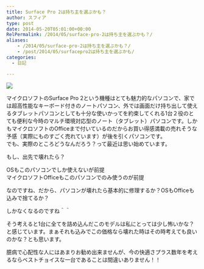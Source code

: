 ```yaml
---
title: Surface Pro 2は持ち主を選ぶかも？
author: スフィア
type: post
date: 2014-05-20T05:01:00+00:00
RelPermalink: /2014/05/surface-pro-2は持ち主を選ぶかも？/
aliases:
    - /2014/05/surface-pro-2は持ち主を選ぶかも？/
    - /post/2014/05/surfacepro2は持ち主を選ぶかも/
categories:
  - 日記

---
```


![](https://4.bp.blogspot.com/-I3W9gQPviY4/Ww6Lg8pli8I/AAAAAAAABio/2LeGSn4oSuQgknh-87gZiiwiykfNL__mgCLcBGAs/s1600/15223304320_8c071898d2_z.jpg)

マイクロソフトのSurface Pro 2という機種はとても魅力的なパソコンで、家では超高性能なキーボード付きのノートパソコン、外では画面だけ持ち出して使えるタブレットパソコンとしても十分な使いかってを約束してくれる1台２役のとても便利な今時のマルチ環境対応型のノート（タブレット）パソコンです。しかもマイクロソフトのOfficeまで付いているのだからお買い得感満載の売れそうな予感（実際にものすごく売れています）が後を引くパソコンです。  
でも、実際のところどうなんだろう？って最近は思い始めています。

もし、出先で壊れたら？

OSもこのパソコンでしか使えないが前提  
マイクロソフトOfficeもこのパソコンでのみ使うのが前提

なのですね、だから、パソコンが壊れたら基本的に修理するか？OSもOfficeも込みで捨てるか？

しかなくなるのですね＾＾

そう考えると1台に全てを詰め込んだこのモデルは私にとっては少し怖いかな？と感じています。まぁそれも込みでこの価格なら壊れた時はその時考えても良いのかな？とも思います。

臆病で心配性な人にはあまりお勧め出来ませんが、今の快適さプラス数年を考えるならベストチョイスな一台であることは間違いありません！！